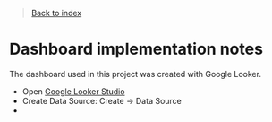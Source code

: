 >[Back to index](../README.md)

# Dashboard implementation notes

The dashboard used in this project was created with Google Looker.

- Open [Google Looker Studio](https://lookerstudio.google.com/)
- Create Data Source: Create -> Data Source
- 

